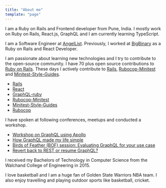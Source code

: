 ```yaml
---
title: "About me"
template: "page"
---
```

I am a Ruby on Rails and Frontend developer from Pune, India. I mostly work on Ruby on Rails, React.js, GraphQL and I am currently learning TypeScript.

I am a Software Engineer at [AngelList](https://angel.co/india). Previously, I worked at [BigBinary](http://bigbinary.com/) as a Ruby on Rails and React Developer.

I am passionate about learning new technologies and I try to contribute to the open-source community. I have 70 plus open source contributions to [Ruby on Rails](https://github.com/rails/rails). These days I actively contribute to [Rails](https://github.com/rails/rails), [Rubocop-Minitest](https://github.com/rubocop-hq/rubocop-minitest) and [Minitest-Style-Guides](https://github.com/rubocop-hq/minitest-style-guide).

- [Rails](https://contributors.rubyonrails.org/contributors/abhay-nikam/commits)
- [React](https://reactjs.org/acknowledgements.html/)
- [GraphQL-ruby](https://github.com/rmosolgo/graphql-ruby/graphs/contributors)
- [Rubocop-Minitest](https://github.com/rubocop-hq/rubocop-minitest/graphs/contributors)
- [Minitest-Style-Guides](https://github.com/rubocop-hq/minitest-style-guide/graphs/contributors)
- [Rubocop](https://github.com/rubocop-hq/rubocop/pulls?utf8=%E2%9C%93&q=is%3Apr+author%3Aabhaynikam+)

I have spoken at following conferences, meetups and conducted a workshop.

- [Workshop on GraphQL using Apollo](https://jsfoo.in/2019-graphql-workshop-pune/)
- [How GraphQL made my life simple](https://www.meetup.com/PuneRubyMeetup/events/260533198/)
- [Birds of Feather (BOF) session: Evaluating GraphQL for your use case](https://reactfoo.in/2019/)
- [Revert back to REST or resume GraphQL?](https://hasgeek.com/jsfoo/2020-pune/proposals/revert-back-to-rest-or-resume-graphql-GYjEMJHgcPkkgAbjiPDmcp)

I received my Bachelors of Technology in Computer Science from the Walchand College of Engineering in 2015.

I love basketball and I am a huge fan of Golden State Warriors NBA team. I also enjoy travelling and playing outdoor sports like basketball, cricket.
